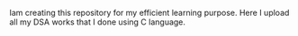 Iam creating this repository for my efficient learning purpose. Here I upload all my DSA works that I done using C language.
